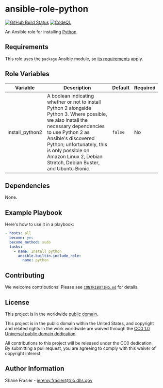 # ansible-role-python #

[![GitHub Build Status](https://github.com/cisagov/ansible-role-python/workflows/build/badge.svg)](https://github.com/cisagov/ansible-role-python/actions)
[![CodeQL](https://github.com/cisagov/ansible-role-python/workflows/CodeQL/badge.svg)](https://github.com/cisagov/ansible-role-python/actions/workflows/codeql-analysis.yml)

An Ansible role for installing [Python](https://www.python.org/).

## Requirements ##

This role uses the `package` Ansible module, so [its
requirements](https://docs.ansible.com/ansible/latest/modules/package_module.html#requirements)
apply.

## Role Variables ##

| Variable | Description | Default | Required |
|----------|-------------|---------|----------|
| install_python2 | A boolean indicating whether or not to install Python 2 alongside Python 3.  Where possible, we also install the necessary dependencies to use Python 2 as Ansible's discovered Python; unfortunately, this is only possible on Amazon Linux 2, Debian Stretch, Debian Buster, and Ubuntu Bionic. | `false` | No |

## Dependencies ##

None.

## Example Playbook ##

Here's how to use it in a playbook:

```yaml
- hosts: all
  become: yes
  become_method: sudo
  tasks:
    - name: Install python
      ansible.builtin.include_role:
        name: python
```

## Contributing ##

We welcome contributions!  Please see [`CONTRIBUTING.md`](CONTRIBUTING.md) for
details.

## License ##

This project is in the worldwide [public domain](LICENSE).

This project is in the public domain within the United States, and
copyright and related rights in the work worldwide are waived through
the [CC0 1.0 Universal public domain
dedication](https://creativecommons.org/publicdomain/zero/1.0/).

All contributions to this project will be released under the CC0
dedication. By submitting a pull request, you are agreeing to comply
with this waiver of copyright interest.

## Author Information ##

Shane Frasier - <jeremy.frasier@trio.dhs.gov>

